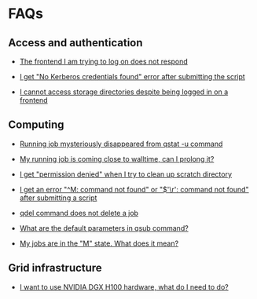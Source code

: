 # FAQs

<!--
## General

-[]()
- Who is MetaCentrum service for?

-->
<!--
-[]()
- What are the terms and conditions?
    how to cite and acknowledge

-->
<!--
-[]()
- Can I use MetaCentrum services for commercial research?
    - is it strict "no"?

-->
<!--
-[]()
- Is there a glossary the terms MetaCentrum uses?
    - s3, PBS, GUI, CLI,... etc.
    - stalo by za to mozna tyhle pojmy shrnout abecedne nekde
-->

## Access and authentication

<!--
-[]()
- I cannot login, what to do  
    - how to troubleshoot login problems
    - what to check first, ssh -vvv etc.
    - check frontends, outages - is the particular frontend down?
    - also check for IP ban
-->

- [The frontend I am trying to log on does not respond](/troubleshooting/faqs/faqs-content/frontend-does-not-respond)

<!--
-[]()
- I forgot my pasword, what to do
    - howto for users in case they forgot password

-->
<!--
-[]()
- I want to change my password
    - dtto, for changing password

-->
<!--
-[]()
- I want to change my login, is that possible?
    - dtto, no its not possible, not easily
-->

<!--
-[]()
- I am a short-time guest in Czech republic, can I get an account?
    - about sponsored accounts
    - other alternatives to full account

-->
<!--
-[]()
- I live and work abroad, collaborate with Czech colleagues, can I get an account?
    - howto how to get account
    - does need to be sponsored account?

-->
<!--
-[]()
- My account has expired, what to do
    - howto where to reapply
-->

- [I get "No Kerberos credentials found" error after submitting the script](/troubleshooting/faqs/faqs-content/no-kerb-credenials)

- [I cannot access storage directories despite being logged in on a frontend](/troubleshooting/faqs/faqs-content/no-access-to-storages)

## Computing

<!--
-[]()
- why is my job queing so long? 
    - troubleshooting queing problems, explain fairshare, choice of resources
    - what affects queing time

-->
<!--
-[]()
- How can I share data with other users
    - howto on sharing data
    - pain in the neck this issue

-->
<!--
    - how to list all jobs
    - is there some short command to do this without needing to list all PBS servers
-->
- [Running job mysteriously disappeared from qstat -u command](/troubleshooting/faqs/faqs-content/qstat-moved-jobs)

<!--
-[]()
- How do I estimate how much resources my job needs
    - some howto on CPU, memory, time usage estimations
    - users need this badly!

-->
<!--
-[]()
- If I use N CPUs, will the job run N-times faster?
    - in general, no
    - the job must be paralellized
    - link to howto on paralellized jobs

-->
<!--
-[]()
- How to speed up a job apart from running it in parallel?
    - depends on what the bottleneck is
    - choose CPU speed (if the bottleneck is CPU)
    - choose fast scratch (if the bottleneck is IN/OUT operations)
-->

<!--
    - how can users prolong their jobs 
    - what to edo if they run out of their quota
-->
- [My running job is coming close to walltime, can I prolong it?](/troubleshooting/faqs/faqs-content/prolong-walltime)

<!--
-[]()
- My job failed with something like "No space left on device / Input-output error"
    - probably the root filesystem quota or /var/... files
    - how to clear the quota / send the unnecessary output to /dev/null
    - setup TMPDIR (TMP), SINGULARITY CACHEDIR to SCRATCHDIR
-->

<!--
    - explain the common error
    - difference between `rm -rf SCRATCHDIR` and `rm -rf SCRATCHDIR/*`
-->
- [I get "permission denied" when I try to clean up scratch directory](/troubleshooting/faqs/faqs-content/clean-scratch-perm-denied)

<!--
-[]()
- How can I check whether I use resources effectively?
    - some howto on used mem, CPUs
    - duration is obvious
    - if CPU usage is low, usually the calculation is not so paralle as it should be 

-->
<!--
-[]()
- Is there any tool to help me setup syntactically correct qsub command?
    - yes, link to online qsub assembler 
-->

- [I get an error "^M: command not found" or "$'\r': command not found" after submitting a script](/troubleshooting/faqs/faqs-content/os-dependent-endlines)

- [qdel command does not delete a job](/troubleshooting/faqs/faqs-content/force-qdel)

- [What are the default parameters in qsub command?](/troubleshooting/faqs/faqs-content/qsub-default-parameters)

- [My jobs are in the "M" state. What does it mean?](/troubleshooting/faqs/faqs-content/moved-state-jobs)

<!--
-[]()
- I need to work interactively, but my internet connection is faulty. Is there a way to secure the connection so that I can reconnect to the interactive job?
    - some howto for this usecase
    - `nohup` (+ others?) in Linux, ??? other OSs 

-->
<!--
-[]()
- How can I sort through various GPU and select among them?
    - some point to GPU card selection
    - also how to set memory for GPU card
-->

<!--
## Managed computing services

-[]()
- OnDemand application XY does not work
    - do this
    - then this

-[]()
- Kubernetes application XY does not work
    - do this
    - then this
-->

## Grid infrastructure

<!--
-[]()
- What is the difference between frontend, storage and computing node?
    - frontend is just a named server for login and light processing of jobs
    - storage(s) are just a disc space with user data, installed software etc.
    - computing nodes are machines where the actual computations runs

-->
<!--
-[]()
- Why are there more than one storage and more homes? It's confusing.
    - explain somehow to users why this is so
-->

- [I want to use NVIDIA DGX H100 hardware, what do I need to do?](/troubleshooting/faqs/faqs-content/dgx-usage)

<!--
## Data
-->

<!--
-[]()
- I accidentally deleted a file/directory on storage, is it possible to retrieve it?
    - sometimes
    - howto for what to fo

-->
<!--
-[]()
- I deleted the SCRATCHDIR content, is it possible to retrieve it?
    - no, not in any way

-->
<!--
-[]()
- How reliable/strong is the is backup policy on storages

-->
<!--
-[]()
- where should I keep my data?
    - storages - job preparation and postediting
    - permanent - DU

-->
<!--
-[]()
- I need to receive large volume of data from outside MetaCentrum
    - how to do this effectively

-->
<!--
-[]()
- I need more space on (one of the) storage(s), can I get it?
    - In principle, yes
    - contact us and write why you need more storage space
-->

<!--
## Software
-->

<!--
-[]()
- Where can I find list of all installed software?
    - curently there is no such list
    - use "module avail" to search for software
    - some software may be hidden in services and containers, too
    - see How to search for software

-->
<!--
-[]()
- There are several version of one software, which one shall I use?
    - there is default version (show how to use it)
    - start with the default, if it does not work, ask us

-->
<!--
-[]()
- Do you automatically install new versions of currently installed software?
    - in some cases yes (major software)
    - in more marginal cases you better tell us

-->
<!--
-[]()
- Can I install my own software
    - yes, to your home
    - link to howto

-->
<!--
-[]()
- Why is my request for software install taking so long to process?
    - some installs may be tricky
    - anyway, if you don't rceive any response for longer than X days, update on your request

-->
<!--
-[]()
- I need to install .deb package, but I cannot use `apt-get install` without root priviledges. Is there some workaround?
    - some howto what to do
    - do they have always write to support?

-->

